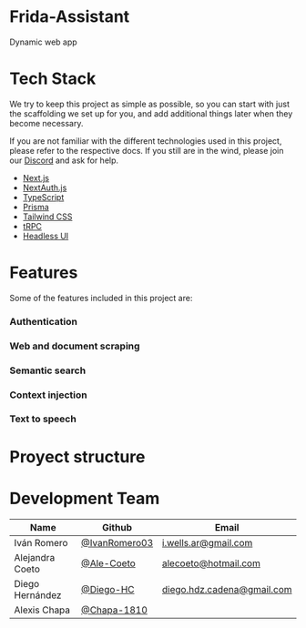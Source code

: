 # Frida-Assistant
Dynamic web app 

# Tech Stack

We try to keep this project as simple as possible, so you can start with just the scaffolding we set up for you, and add additional things later when they become necessary.

If you are not familiar with the different technologies used in this project, please refer to the respective docs. If you still are in the wind, please join our [Discord](https://t3.gg/discord) and ask for help.

- [Next.js](https://nextjs.org)
- [NextAuth.js](https://next-auth.js.org)
- [TypeScript](https://www.typescriptlang.org/)
- [Prisma](https://prisma.io)
- [Tailwind CSS](https://tailwindcss.com)
- [tRPC](https://trpc.io)
- [Headless UI](https://headlessui.com/)

# Features

Some of the features included in this project are:

### Authentication

### Web and document scraping

### Semantic search

### Context injection

### Text to speech


# Proyect structure

# Development Team
| Name | Github | Email |
| --- | --- | --- |
| Iván Romero | [@IvanRomero03](https://github.com/IvanRomero03) | i.wells.ar@gmail.com |
| Alejandra Coeto | [@Ale-Coeto](https://github.com/AleCoeto) | alecoeto@hotmail.com|
| Diego Hernández |[@Diego-HC](https://github.com/Diego-HC) | diego.hdz.cadena@gmail.com|
| Alexis Chapa |[@Chapa-1810](https://github.com/Chapa-1810) | |

